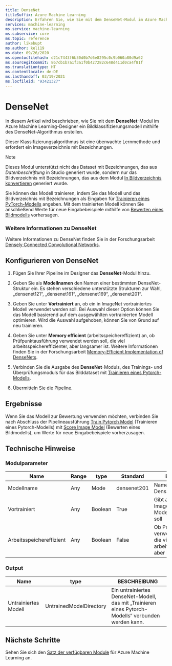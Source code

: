 ```yaml
---
title: DenseNet
titleSuffix: Azure Machine Learning
description: Erfahren Sie, wie Sie mit dem DenseNet-Modul im Azure Machine Learning-Designer ein Bildklassifizierungsmodell mithilfe des DenseNet-Algorithmus erstellen.
services: machine-learning
ms.service: machine-learning
ms.subservice: core
ms.topic: reference
author: likebupt
ms.author: keli19
ms.date: 09/26/2020
ms.openlocfilehash: d21c7443f6b30d0b7d6e8295c0c9b060a80d9a62
ms.sourcegitcommit: 867cb1b7a1f3a1f0b427282c648d411d0ca4f81f
ms.translationtype: HT
ms.contentlocale: de-DE
ms.lasthandoff: 03/19/2021
ms.locfileid: "93421327"
---
```

# <a name="densenet"></a>DenseNet

In diesem Artikel wird beschrieben, wie Sie mit dem **DenseNet**-Modul im Azure Machine Learning-Designer ein Bildklassifizierungsmodell mithilfe des DenseNet-Algorithmus erstellen.  

Dieser Klassifizierungsalgorithmus ist eine überwachte Lernmethode und erfordert ein Imageverzeichnis mit Bezeichnungen. 

> [!NOTE]
> Dieses Modul unterstützt nicht das Dataset mit Bezeichnungen, das aus *Datenbeschriftung* in Studio generiert wurde, sondern nur das Bildverzeichnis mit Bezeichnungen, das aus dem Modul [In Bildverzeichnis konvertieren](convert-to-image-directory.md) generiert wurde. 

Sie können das Modell trainieren, indem Sie das Modell und das Bildverzeichnis mit Bezeichnungen als Eingaben für [Trainieren eines PyTorch-Modells](train-pytorch-model.md) angeben. Mit dem trainierten Modell können Sie anschließend Werte für neue Eingabebeispiele mithilfe von [Bewerten eines Bildmodells](score-image-model.md) vorhersagen.

### <a name="more-about-densenet"></a>Weitere Informationen zu DenseNet

Weitere Informationen zu DenseNet finden Sie in der Forschungsarbeit [Densely Connected Convolutional Networks](https://arxiv.org/abs/1608.06993).

## <a name="how-to-configure-densenet"></a>Konfigurieren von DenseNet

1.  Fügen Sie Ihrer Pipeline im Designer das **DenseNet**-Modul hinzu.  

2.  Geben Sie als **Modellnamen** den Namen einer bestimmten DenseNet-Struktur ein. Es stehen verschiedene unterstützte Strukturen zur Wahl, „densenet121“, „densenet161“, „densenet169“, „densenet201“.

3.  Geben Sie unter **Vortrainiert** an, ob ein in ImageNet vortrainiertes Modell verwendet werden soll. Bei Auswahl dieser Option können Sie das Modell basierend auf dem ausgewählten vortrainierten Modell optimieren. Wird die Auswahl aufgehoben, können Sie von Grund auf neu trainieren.

4.  Geben Sie unter **Memory efficient** (arbeitsspeichereffizient) an, ob Prüfpunktausführung verwendet werden soll, die viel arbeitsspeichereffizienter, aber langsamer ist. Weitere Informationen finden Sie in der Forschungsarbeit [Memory-Efficient Implementation of DenseNets](https://arxiv.org/pdf/1707.06990.pdf).

5.  Verbinden Sie die Ausgabe des **DenseNet**-Moduls, des Trainings- und Überprüfungsmoduls für das Bilddataset mit [Trainieren eines Pytorch-Modells](train-pytorch-model.md). 

6. Übermitteln Sie die Pipeline.


## <a name="results"></a>Ergebnisse

Wenn Sie das Modell zur Bewertung verwenden möchten, verbinden Sie nach Abschluss der Pipelineausführung [Train Pytorch Model](train-pytorch-model.md) (Trainieren eines Pytorch-Modells) mit [Score Image Model](score-image-model.md) (Bewerten eines Bildmodells), um Werte für neue Eingabebeispiele vorherzusagen.

## <a name="technical-notes"></a>Technische Hinweise  

###  <a name="module-parameters"></a>Modulparameter  

| Name             | Range | type    | Standard     | BESCHREIBUNG                              |
| ---------------- | ----- | ------- | ----------- | ---------------------------------------- |
| Modellname       | Any   | Mode    | densenet201 | Name einer bestimmten DenseNet-Struktur     |
| Vortrainiert       | Any   | Boolean | True        | Gibt an, ob ein in ImageNet vortrainiertes Modell verwendet werden soll |
| Arbeitsspeichereffizient | Any   | Boolean | False       | Ob Prüfpunktausführung verwendet werden soll, die viel arbeitsspeichereffizienter, aber langsamer ist |

###  <a name="output"></a>Output  

| Name            | type                    | BESCHREIBUNG                              |
| --------------- | ----------------------- | ---------------------------------------- |
| Untrainiertes Modell | UntrainedModelDirectory | Ein untrainiertes DenseNet-Modell, das mit „Trainieren eines Pytorch-Modells“ verbunden werden kann. |

## <a name="next-steps"></a>Nächste Schritte

Sehen Sie sich den [Satz der verfügbaren Module](module-reference.md) für Azure Machine Learning an. 

